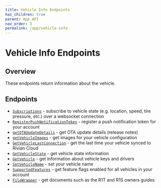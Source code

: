 ```yaml
---
title: Vehicle Info Endpoints
has_children: true
parent: App API
nav_order: 3
permalink: /app/vehicle-info
---
```


# Vehicle Info Endpoints

## Overview

These endpoints return information about the vehicle.

## Endpoints

- [`Subscriptions`](/app/vehicle-info/subscriptions) - subscribe to vehicle state (e.g. location, speed, tire pressure, etc.) over a websocket connection
- [`RegisterPushNotificationToken`](/app/vehicle-info/push-notifications) - register a push notification token for your account
- [`getOTAUpdateDetails`](/app/vehicle-info/ota-update-details) - get OTA update details (release notes)
- [`getVehicleImages`](/app/vehicle-info/vehicle-images) - get images for your vehicle configuration
- [`GetVehicleLastConnection`](/app/vehicle-info/vehicle-last-connection) - get the last time your vehicle synced to Rivian Cloud
- [`GetVehicleState`](/app/vehicle-info/vehicle-state) - get vehicle state information
- [`GetVehicle`](/app/vehicle-info/vehicle) - get information about vehicle keys and drivers
- [`SetVehicleName`](/app/vehicle-info/set-vehicle-name) - set your vehicle name
- [`SupportedFeatures`](/app/vehicle-info/supported-features) - get feature flags enabled for all vehicles in your account
- [`FileWrapper`](/app/vehicle-info/file-wrapper) - get documents such as the R1T and R1S owners guides
